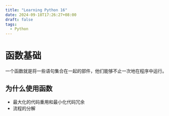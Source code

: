 ```yaml
---
title: "Learning Python 16"
date: 2024-09-18T17:26:27+08:00
draft: false
tags:
  - Python
---
```


# 函数基础

一个函数就是将一些语句集合在一起的部件，他们能够不止一次地在程序中运行。

## 为什么使用函数
- 最大化的代码重用和最小化代码冗余
- 流程的分解



